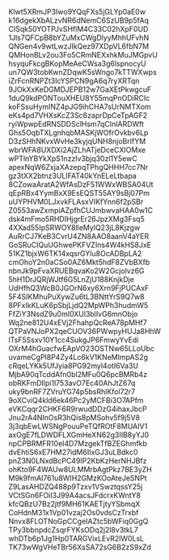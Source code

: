 Klwt5XRmJP3Iwo9YQqFXs5jGLYp0aE0w
k16dgekXbALzvNR6dNemC6SzUB9p5fAq
CISqk50YOTPJvSHflM4C33C02hXpF0UD
1Jls7QFCpB8bYZuMxCWgDlyyMhhUFvhN
QNGen4v9wtLwzJIkQez97XDpVL6fbN7M
QMHonBLv2ou3Fo5CRmNEXxhkMuJMGpvU
hsyquFkcgBKopMeAeCWsa3g6lspnocyU
un7QW3tobKwnZDqwK5sWngo7kTTWXwps
iZrFcnRNPZt3IcYSPCN9gA6q7ryXRTqn
9JOkXxKeDGMDJEPB12w7GaXEtPkwgcuF
1duQ9kdPONTouXHEU8Y55mqPnODiRCIc
koFSsuHymINZ4pJG9ihCHA7sUrNMTXom
eKs4pd7VHXsKcZ3Sc6zaprDpCeTpAGF2
ryiWpwpEdRNSDDSclHsm7qClnIARDWft
Ghs5OqbTXLgnhqbMASKjWOfrOvkbv6Lp
D3zSHhNKvxWvHe3kyjqUNH8njoBrIfYM
wbrWFA8UXDXi2AjZLhATjeDceCXIOMxe
wPTlnYBYkXpS1nzzlv3bjq30zl1Y5ewC
apexNqW6ZxjaXAzepqTPhgQHHH7cc7Nr
gz3tXX2btnz3ULIFAT40kYnELeLtbapa
8CZowaAratA2WfAsDzF51WWxWBSA04Ut
qEpRBx4YymBxX9EsEQST55AY9sBj07Pm
uUYPHVM0LJxvkFLAsxVIKfYnn6f2pSBr
Z0553awZxmpiAZpfhCUJmbwvaHAA0w1C
dsk4mFmo5RHDIHjgrEr26JpzXMg3Fsq5
4XXad55IpSRWOY8lleMylQ23jL8Kjzgw
AuRrCJ7KeB3CvrU4ZN8AAO8aanV4aYER
GoSRuCIQuUGhwePKFVZIns4W4kHS8JxE
51KZ1bjxW6TK14xqsrGYlu8OcADBpLA2
cmOhoY2n0aCSo0AZ6Mkt5hdF8ZVbBXfb
nbnJk9pFvaXRUEBqvaKo2W2Gcjolvz6G
5hH1DrJQRjWJtf6G5LnZjU188KnjkDje
UdHfhQ3WcB0JGOrN6xy6Xrn9FjPUCAxF
5F4SIKMhuPuXywZu6tL3BNttYrS9Q7w8
8PFxIkKLuK6pSbjLjdQ2MpWPh3hudmW5
FfZiY3NsdZ9u0mI0XUl3blIvG6mnObjo
Wq2ne812U4xEVj2FhahpQcReA78pMHf7
QTPaVNJoPX2qeCUOV36PWwpyHUJa8HhW
lTsF5Ssxv10Y1cc4SukgJP6FmwyYvEdi
OXrM4hGuacfwEApVO23OSTNw65LLoUbc
uvameCgPl8P4Zy4Lc6kV1KNeMlmpAS2g
cRqeLYKk5UfJyia8PG92myl4otI6Va3U
MjbA90qTcddAfn0bl2MFu0Q6pcBMRb4z
obRKFmDIlpi1l753avO7Ec40AhJtZ67q
uky9bnRF7ZVruYG74p5bsRhlKfol72r7
9oXCviQ4kld6ek46Pc2yMCFBi3O7APfm
eVKCqqr2CHKF6R9rwudDDzG4ihaxJbcP
Jnu2rA4NInOsR3hQis8pMSohv5f9j5V8
3j3qbEwLWSNgPouuPeTQfROtF8MUAIV1
axOgE7fLDWDFLXGmHeXN62g3IIB8yYJ0
npCPBRMFR10el4D7MzgekTfBZEGhmfkb
dvEhtiS6xE7HM27idM6IIxGJ3uLBdkc0
pnZ3N0LNxdBcPC49IP2KbKzHerNHJBfz
ohKto9F4WAUw8ULMMrbAgtPkz7BE3yZH
M9k9fmAI761u8WIH2GMzKOoAteJeSNPt
Z9LasAHDZQ488p9Tzxv1VSwztqssY25j
VCtSGn6FOiI3J99A4acsJFdcrxKWntY8
kfcQBzU7Bz2jtf9MH61KAETjtyYSbmqX
CoHdnM31x1Vp01vzaj2Os0vdsCzTrxbf
Nnvx8FLOTNoGpCCgeIAZtc5bWFiq0GgQ
TPy3bbnpdcZsqrFYKsODq2j2l8v3tkL7
whDTb6p1Jg1Hp0TARGVixLEvR2lW0LsL
TK73wWgVHeTBr56XsSA72sG6B2zS9xZd

